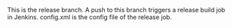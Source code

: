 This is the release branch. A push to this branch triggers a release build job in Jenkins. config.xml is the config file of the release job.